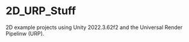 <h1>2D_URP_Stuff</h1>

2D example projects using Unity 2022.3.62f2 and the Universal Render Pipelinw (URP).
